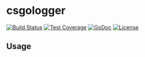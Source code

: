 csgologger
==========
[![Build Status](https://travis-ci.org/madcitygg/csgologger.svg)](https://travis-ci.org/madcitygg/csgologger)
[![Test Coverage](https://img.shields.io/codecov/c/github/madcitygg/csgologger.svg)](https://codecov.io/github/madcitygg/csgologger)
[![GoDoc](https://godoc.org/github.com/madcitygg/csgologger?status.svg)](https://godoc.org/github.com/madcitygg/csgologger)
[![License](https://img.shields.io/github/license/madcitygg/csgologger.svg)](https://github.com/madcitygg/csgologger/blob/master/LICENSE.md)

Usage
-----

